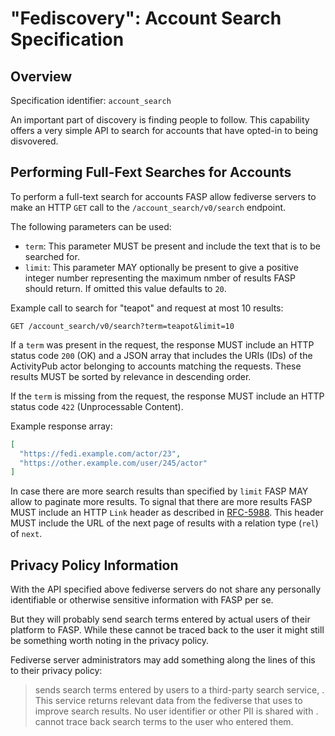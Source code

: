 # "Fediscovery": Account Search Specification

## Overview

Specification identifier: `account_search`

An important part of discovery is finding people to follow. This
capability offers a very simple API to search for accounts that have
opted-in to being disvovered.

## Performing Full-Fext Searches for Accounts

To perform a full-text search for accounts FASP allow fediverse servers
to make an HTTP `GET` call to the `/account_search/v0/search` endpoint.

The following parameters can be used:

* `term`: This parameter MUST be present and include the text that is to
  be searched for.
* `limit`: This parameter MAY optionally be present to give a positive
  integer number representing the maximum nmber of results FASP should
  return. If omitted this value defaults to `20`.

Example call to search for "teapot" and request at most 10 results:

```http
GET /account_search/v0/search?term=teapot&limit=10
```

If a `term` was present in the request, the response MUST include an
HTTP status code `200` (OK) and a JSON array that includes the URIs
(IDs) of the ActivityPub actor belonging to accounts matching the
requests. These results MUST be sorted by relevance in descending order.

If the `term` is missing from the request, the response MUST include an
HTTP status code `422` (Unprocessable Content).

Example response array:

```json
[
  "https://fedi.example.com/actor/23",
  "https://other.example.com/user/245/actor"
]
```

In case there are more search results than specified by `limit` FASP MAY
allow to paginate more results. To signal that there are more results
FASP MUST include an HTTP `Link` header as described in
[RFC-5988](https://tools.ietf.org/html/rfc5988.html). This header MUST
include the URL of the next page of results with a relation type (`rel`)
of `next`.

## Privacy Policy Information

With the API specified above fediverse servers do not share any personally
identifiable or otherwise sensitive information with FASP per se.

But they will probably send search terms entered by actual users of
their platform to FASP. While these cannot be traced back to the user it
might still be something worth noting in the privacy policy.

Fediverse server administrators may add something along the lines of
this to their privacy policy:

> <server> sends search terms entered by users to a third-party search
> service, <fasp>. This service returns relevant data from the fediverse
> that <server> uses to improve search results. No user identifier or
> other PII is shared with <fasp>. <fasp> cannot trace back search terms
> to the user who entered them.
